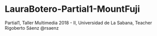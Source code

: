 # LauraBotero-Partial1-MountFuji
Partial1, Taller Multimedia 2018 - II, Universidad de La Sabana, Teacher Rigoberto Sáenz @rsaenz 
